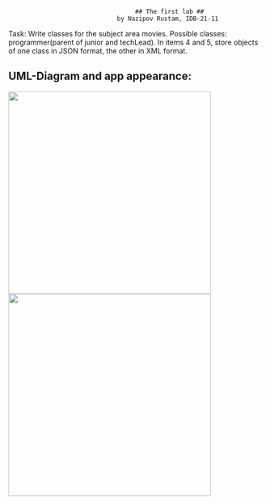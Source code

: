                                        ## The first lab ##
                                  by Nazipov Rustam, IDB-21-11

Task: Write classes for the subject area movies. Possible classes: programmer(parent of junior and techLead). In items 4 and 5, store objects of one class in JSON format, the other in XML format.
## UML-Diagram  and  app appearance:
<img src="https://i.imgur.com/my7wWYt.png" width="400"/>                         <img src="https://i.imgur.com/M0LSk3I.png" width="400"/>
